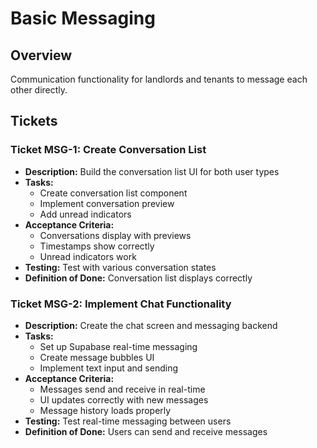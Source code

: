 # Basic Messaging

## Overview
Communication functionality for landlords and tenants to message each other directly.

## Tickets

### Ticket MSG-1: Create Conversation List
- **Description:** Build the conversation list UI for both user types
- **Tasks:**
  - Create conversation list component
  - Implement conversation preview
  - Add unread indicators
- **Acceptance Criteria:**
  - Conversations display with previews
  - Timestamps show correctly
  - Unread indicators work
- **Testing:** Test with various conversation states
- **Definition of Done:** Conversation list displays correctly

### Ticket MSG-2: Implement Chat Functionality
- **Description:** Create the chat screen and messaging backend
- **Tasks:**
  - Set up Supabase real-time messaging
  - Create message bubbles UI
  - Implement text input and sending
- **Acceptance Criteria:**
  - Messages send and receive in real-time
  - UI updates correctly with new messages
  - Message history loads properly
- **Testing:** Test real-time messaging between users
- **Definition of Done:** Users can send and receive messages 